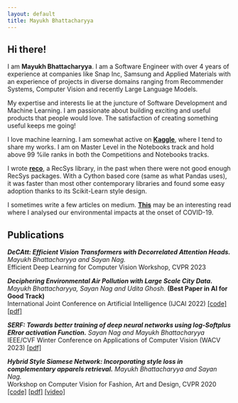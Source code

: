 ```yaml
---
layout: default
title: Mayukh Bhattacharyya
---
```


## Hi there!

I am **Mayukh Bhattacharyya**. I am a Software Engineer with over 4 years of experience at companies like
Snap Inc, Samsung and Applied Materials with an experience of projects in diverse domains ranging from 
Recommender Systems, Computer Vision and recently Large Language Models.

My expertise and interests lie at the juncture of Software Development and Machine Learning.
I am passionate about building exciting and useful products that people would love.
The satisfaction of creating something useful keeps me going!

I love machine learning. I am somewhat active on [**Kaggle**](https://www.kaggle.com/mayukh18), where I tend to share my works. 
I am on Master Level in the Notebooks track and hold above 99 %ile ranks in both the Competitions and Notebooks tracks.

I wrote [**reco**](https://github.com/mayukh18/reco), a RecSys library, in the past when there were not good enough RecSys packages.
With a Cython based core (same as what Pandas uses), it was faster than most other contemporary libraries and found some easy adoption
thanks to its Scikit-Learn style design.

I sometimes write a few articles on medium. [**This**](https://towardsdatascience.com/assessing-the-impact-of-the-coronavirus-lockdown-on-our-environment-through-data-2905535da51e)
 may be an interesting read where I analysed our environmental impacts at the onset of COVID-19.

## Publications

***DeCAtt: Efficient Vision Transformers with Decorrelated Attention Heads.***
*Mayukh Bhattacharyya and Sayan Nag.*\
Efficient Deep Learning for Computer Vision Workshop, CVPR 2023

***Deciphering Environmental Air Pollution with Large Scale City Data.***
*Mayukh Bhattacharyya, Sayan Nag and Udita Ghosh.* **(Best Paper in AI for Good Track)**\
International Joint Conference on Artificial Intelligence (IJCAI 2022)
[[code]](https://github.com/mayukh18/DEAP)
[[pdf]](https://www.ijcai.org/proceedings/2022/0698.pdf)
<!--[[video]](https://www.youtube.com/watch?v=AyBzlWVhkRw)-->

***SERF: Towards better training of deep neural networks using log-Softplus ERror activation Function.***
*Sayan Nag and Mayukh Bhattacharyya*\
IEEE/CVF Winter Conference on Applications of Computer Vision (WACV 2023)
[[pdf]](https://arxiv.org/pdf/2108.09598.pdf)

***Hybrid Style Siamese Network: Incorporating style loss in complementary apparels retrieval.***
*Mayukh Bhattacharyya and Sayan Nag.*\
Workshop on Computer Vision for Fashion, Art and Design, CVPR 2020
[[code]](https://github.com/mayukh18/Hybrid-Style-Siamese-Network)
[[pdf]](https://arxiv.org/pdf/1912.05014.pdf)
[[video]](https://www.youtube.com/watch?v=AyBzlWVhkRw)

